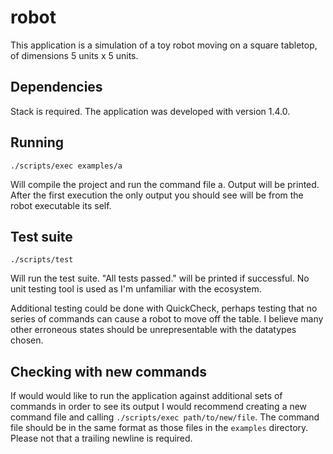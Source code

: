 # robot

This application is a simulation of a toy robot moving on a square tabletop, of
dimensions 5 units x 5 units.

## Dependencies

Stack is required. The application was developed with version 1.4.0.

## Running

    ./scripts/exec examples/a

Will compile the project and run the command file a. Output will be printed.
After the first execution the only output you should see will be from the robot
executable its self.

## Test suite

    ./scripts/test

Will run the test suite. "All tests passed." will be printed if successful. No
unit testing tool is used as I'm unfamiliar with the ecosystem.

Additional testing could be done with QuickCheck, perhaps testing that
no series of commands can cause a robot to move off the table. I believe many
other erroneous states should be unrepresentable with the datatypes chosen.

## Checking with new commands

If would would like to run the application against additional sets of commands
in order to see its output I would recommend creating a new command file and
calling `./scripts/exec path/to/new/file`. The command file should be in the
same format as those files in the `examples` directory. Please not that a
trailing newline is required.
